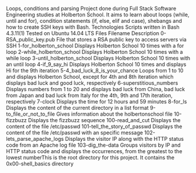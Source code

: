 Loops, conditions and parsing
Project done during Full Stack Software Engineering studies at Holberton School. It aims to learn about loops (while, until and for), condition statements (if, else, elif and case), shebangs and how to create SSH keys with Bash.
Technologies Scripts written in Bash 4.3.11(1) Tested on Ubuntu 14.04 LTS Files Filename Description 0-RSA_public_key.pub File that stores a RSA public key to access servers via SSH 1-for_holberton_school Displays Holberton School 10 times with a for loop 2-while_holberton_school Displays Holberton School 10 times with a while loop 3-until_holberton_school Displays Holberton School 10 times with an until loop 4-if_9_say_hi Displays Holberton School 10 times and displays Hi for the 9th iteration 5-4_bad_luck_8_is_your_chance Loops from 1 to 10 and displays Holberton School, except for 4th and 8th iteration which displays bad luck and good luck, respectively 6-superstitious_numbers Displays numbers from 1 to 20 and displays bad luck from China, bad luck from Japan and bad luck from Italy for the 4th, 9th and 17th iteration, respectively 7-clock Displays the time for 12 hours and 59 minutes 8-for_ls Displays the content of the current directory in a list format 9-to_file_or_not_to_file Gives information about the holbertonschool file 10-fizzbuzz Displays the fizzbuzz sequence 100-read_and_cut Displays the content of the file /etc/passwd 101-tell_the_story_of_passwd Displays the content of the file /etc/passwd with an specific message 102-lets_parse_apache_logs Displays the visitor IP along with the HTTP status code from an Apache log file 103-dig_the-data Groups visitors by IP and HTTP status code and displays the occurrences, from the greatest to the lowest numberThis is the root directory for this project. It contains the 0x00-shell_basics directory
